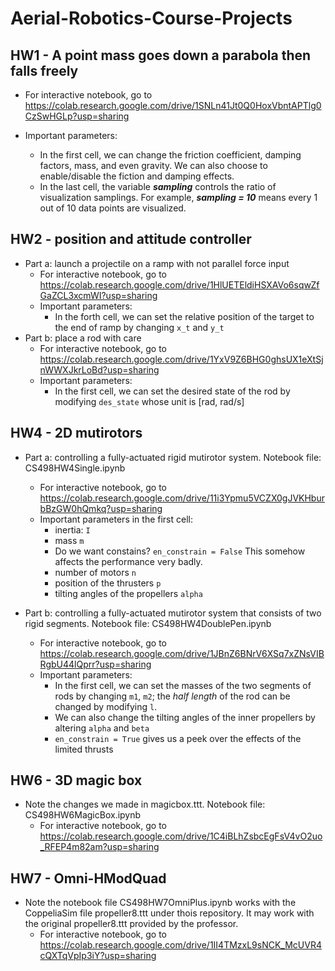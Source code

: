# Aerial-Robotics-Course-Projects
## HW1 - A point mass goes down a parabola then falls freely
  - For interactive notebook, go to https://colab.research.google.com/drive/1SNLn41Jt0Q0HoxVbntAPTlg0CzSwHGLp?usp=sharing
  
  - Important parameters:
  
    - In the first cell, we can change the friction coefficient, damping factors, mass, and even gravity. We can also choose to enable/disable the fiction and damping effects.
    - In the last cell, the variable ***sampling*** controls the ratio of visualization samplings. For example, ***sampling = 10*** means every 1 out of 10 data points are visualized.

## HW2 - position and attitude controller
  - Part a: launch a projectile on a ramp with not parallel force input
    - For interactive notebook, go to https://colab.research.google.com/drive/1HlUETEldiHSXAVo6sqwZfGaZCL3xcmWI?usp=sharing
    - Important parameters:
      - In the forth cell, we can set the relative position of the target to the end of ramp by changing `x_t` and `y_t`
  - Part b: place a rod with care
      - For interactive notebook, go to https://colab.research.google.com/drive/1YxV9Z6BHG0ghsUX1eXtSjnWWXJkrLoBd?usp=sharing
      - Important parameters:
        - In the first cell, we can set the desired state of the rod by modifying `des_state` whose unit is [rad, rad/s]

## HW4 - 2D mutirotors
  - Part a: controlling a fully-actuated rigid mutirotor system. Notebook file: CS498HW4Single.ipynb
    - For interactive notebook, go to https://colab.research.google.com/drive/11i3Ypmu5VCZX0gJVKHburbBzGW0hQmkq?usp=sharing
    - Important parameters in the first cell: 
      - inertia: `I`
      - mass `m`
      - Do we want constains? `en_constrain = False` This somehow affects the performance very badly.
      - number of motors `n`
      - position of the thrusters `p`
      - tilting angles of the propellers `alpha`
      
  - Part b: controlling a fully-actuated mutirotor system that consists of two rigid segments. Notebook file: CS498HW4DoublePen.ipynb
      - For interactive notebook, go to https://colab.research.google.com/drive/1JBnZ6BNrV6XSq7xZNsVIBRgbU44lQprr?usp=sharing
      - Important parameters:
        - In the first cell, we can set the masses of the two segments of rods by changing `m1`, `m2`; the *half length* of the rod can be changed by modifying `l`.
        - We can also change the tilting angles of the inner propellers by altering `alpha` and `beta` 
        - `en_constrain = True` gives us a peek over the effects of the limited thrusts

## HW6 - 3D magic box
  - Note the changes we made in magicbox.ttt. Notebook file: CS498HW6MagicBox.ipynb
    - For interactive notebook, go to https://colab.research.google.com/drive/1C4iBLhZsbcEgFsV4vO2uo_RFEP4m82am?usp=sharing

## HW7 - Omni-HModQuad
  - Note the notebook file CS498HW7OmniPlus.ipynb works with the CoppeliaSim file propeller8.ttt under thois repository. It may work with the original propeller8.ttt provided by the professor.
    - For interactive notebook, go to https://colab.research.google.com/drive/1II4TMzxL9sNCK_McUVR4cQXTqVpIp3iY?usp=sharing
